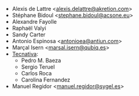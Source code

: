 - Alexis de Lattre \<<alexis.delattre@akretion.com>\>
- Stéphane Bidoul \<<stephane.bidoul@acsone.eu>\>
- Alexandre Fayolle
- Raphaël Valyi
- Sandy Carter
- Antonio Espinosa \<<antonioea@antiun.com>\>
- Marçal Isern \<<marsal.isern@qubiq.es>\>
- [Tecnativa](https://www.tecnativa.com):
  - Pedro M. Baeza
  - Sergio Teruel
  - Carlos Roca
  - Carolina Fernandez
- Manuel Regidor \<<manuel.regidor@sygel.es>\>
